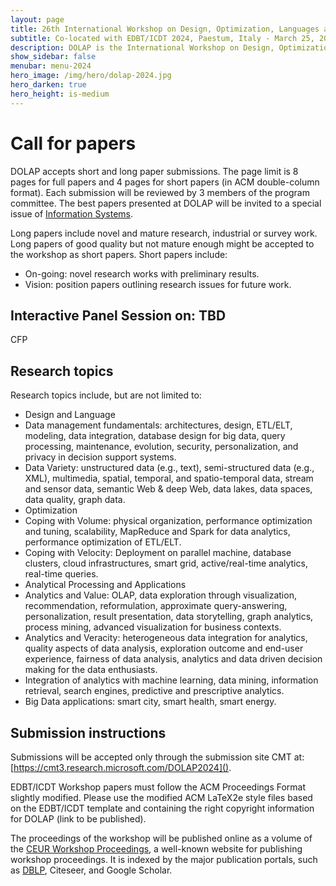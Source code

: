 ```yaml
---
layout: page
title: 26th International Workshop on Design, Optimization, Languages and Analytical Processing of Big Data
subtitle: Co-located with EDBT/ICDT 2024, Paestum, Italy - March 25, 2024
description: DOLAP is the International Workshop on Design, Optimization, Languages and Analytical Processing of Big Data. The 26th edition of the workshop is co-located with the EDBT/ICDT 2024 conference and takes place in Paestum, Italy, on March 25, 2024.
show_sidebar: false
menubar: menu-2024
hero_image: /img/hero/dolap-2024.jpg
hero_darken: true
hero_height: is-medium
---
```


# Call for papers

DOLAP accepts short and long paper submissions. The page limit is 8 pages for full papers and 4 pages for short papers (in ACM double-column format). Each submission will be reviewed by 3 members of the program committee. The best papers presented at DOLAP will be invited to a special issue of [Information Systems](https://www.journals.elsevier.com/information-systems). 
 
Long papers include novel and mature research, industrial or survey work. Long papers of good quality but not mature enough might be accepted to the workshop as short papers. Short papers include:

- On-going: novel research works with preliminary results.
- Vision: position papers outlining research issues for future work.
 
## Interactive Panel Session on: TBD

CFP 

<!-- 
The success of Big Data and NoSQL solutions has led to a de-escalation of the one-size-fits-all principle. The opportunity to build upon the distinctive strengths of different data models has pushed researchers and practitioners to the development of operational and analytical systems that rely on multiple persistence layers (e.g., polystore, multi-model systems). However, this trend has also opened several research issues, including the discovery, management, and integration of data on separate DBMSs, the study of data modeling best practices, and the capability of running efficient cross-DBMS analytical queries. DOLAP 2023 will devote a special session to Multi-Model Analytics to promote novel contributions in these directions. Relevant topics include, but are not limited to: 

- Multistore and polystore solutions
- Multi-model data warehouse and OLAP
- Heterogenous data discovery, integration, and cleaning
- Data modeling in multi-model systems
- Query evaluation and optimization in multi-DBMS systems 
-->

## Research topics

Research topics include, but are not limited to:

- Design and Language
- Data management fundamentals: architectures, design, ETL/ELT, modeling, data integration, database design for big data, query processing, maintenance, evolution, security, personalization, and privacy in decision support systems.
- Data Variety: unstructured data (e.g., text), semi-structured data (e.g., XML), multimedia, spatial, temporal, and spatio-temporal data, stream and sensor data, semantic Web & deep Web, data lakes, data spaces, data quality, graph data.
- Optimization
- Coping with Volume: physical organization, performance optimization and tuning, scalability, MapReduce and Spark for data analytics, performance optimization of ETL/ELT.
- Coping with Velocity: Deployment on parallel machine, database clusters, cloud infrastructures, smart grid, active/real-time analytics, real-time queries.
- Analytical Processing and Applications
- Analytics and Value: OLAP, data exploration through visualization, recommendation, reformulation, approximate query-answering, personalization, result presentation, data storytelling, graph analytics, process mining, advanced visualization for business contexts. 
- Analytics and Veracity: heterogeneous data integration for analytics, quality aspects of data analysis, exploration outcome and end-user experience, fairness of data analysis, analytics and data driven decision making for the data enthusiasts.
- Integration of analytics with machine learning, data mining, information retrieval, search engines, predictive and prescriptive analytics.
- Big Data applications: smart city, smart health, smart energy.


## Submission instructions 

Submissions will be accepted only through the submission site CMT at: [https://cmt3.research.microsoft.com/DOLAP2024]().

<!-- Long papers cannot exceed 8 pages in length and short papers cannot exceed 4 pages in length. -->

EDBT/ICDT Workshop papers must follow the ACM Proceedings Format slightly modified. Please use the modified ACM LaTeX2e style files based on the EDBT/ICDT template and containing the right copyright information for DOLAP (link to be published).

The proceedings of the workshop will be published online as a volume of the [CEUR Workshop Proceedings](http://www.ceur-ws.org/), a well-known website for publishing workshop proceedings. It is indexed by the major publication portals, such as [DBLP](https://dblp.uni-trier.de/db/conf/dolap/index.html), Citeseer, and Google Scholar.